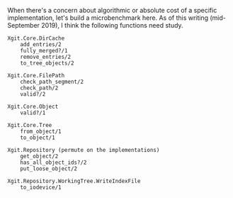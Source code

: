 When there's a concern about algorithmic or absolute cost of a specific implementation,
let's build a microbenchmark here. As of this writing (mid-September 2019), I think the
following functions need study.

```
Xgit.Core.DirCache
	add_entries/2
	fully_merged?/1
	remove_entries/2
	to_tree_objects/2

Xgit.Core.FilePath
	check_path_segment/2
	check_path/2
	valid?/2

Xgit.Core.Object
	valid?/1

Xgit.Core.Tree
	from_object/1
	to_object/1

Xgit.Repository (permute on the implementations)
	get_object/2
	has_all_object_ids?/2
	put_loose_object/2

Xgit.Repository.WorkingTree.WriteIndexFile
	to_iodevice/1
```
